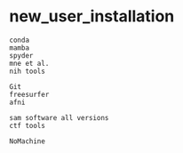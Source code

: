 # new_user_installation
```
conda
mamba
spyder
mne et al.
nih tools

Git
freesurfer
afni

sam software all versions
ctf tools

NoMachine
```
